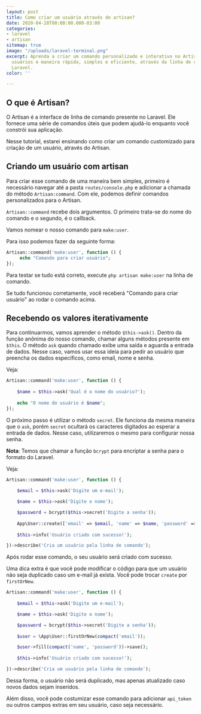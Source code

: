 ```yaml
---
layout: post
title: Como criar um usuário através do artisan?
date: 2020-04-28T00:00:00.000-03:00
categories:
- laravel
- artisan
sitemap: true
image: "/uploads/laravel-terminal.png"
excerpt: Aprenda a criar um comando personalizado e interativo no Artisan para criar
  usuários e maneira rápida, simples e eficiente, através da linha de comando, no
  Laravel.
color: ''

---
```

## O que é Artisan?

O Artisan é a interface de linha de comando presente no Laravel. Ele fornece uma série de comandos úteis que podem ajudá-lo enquanto você constrói sua aplicação. 

Nesse tutorial, estarei ensinando como criar um comando customizado para criação de um usuário, através do Artisan.

## Criando um usuário com artisan

Para criar esse comando de uma maneira bem simples, primeiro é necessário navegar até a pasta `routes/console.php` e adicionar a chamada do método `Artisan:command`. Com ele, podemos definir comandos personalizados para o Artisan. 

`Artisan::command` recebe dois argumentos. O primeiro trata-se do nome do comando e o segundo, é o callback.

Vamos nomear o nosso comando para `make:user`. 

Para isso podemos fazer da seguinte forma:

```php
Artisan::command('make:user', function () {
     echo "Comando para criar usuário";
});
```

Para testar se tudo está correto,  execute `php artisan make:user` na linha de comando.

Se tudo funcionou corretamente, você receberá "Comando para criar usuário" ao rodar o comando acima.

## Recebendo os valores iterativamente

Para continuarmos, vamos aprender o método `$this->ask()`. Dentro da função anônima do nosso comando, chamar alguns métodos presente em `$this`. O método `ask` quando chamado exibe uma saída e aguarda a entrada de dados. Nesse caso, vamos usar essa ideia para pedir ao usuário que preencha os dados específicos, como email, nome e senha.

Veja:

```php
Artisan::command('make:user', function () {
    
    $name = $this->ask('Qual é o nome do usuário?');
    
    echo "O nome do usuário é $name";
});
```

O próximo passo é utilizar o método `secret`. Ele funciona da mesma maneira que o `ask`, porém `secret` ocultará os caracteres digitados ao esperar a entrada de dados. Nesse caso, utilizaremos o mesmo para configurar nossa senha.

**Nota**: Temos que chamar a função `bcrypt` para encriptar a senha para o formato do Laravel.

Veja:

```php
Artisan::command('make:user', function () {
    
    $email = $this->ask('Digite um e-mail');

    $name = $this->ask('Digite o nome');

    $password = bcrypt($this->secret('Digite a senha'));
    
    App\User::create(['email' => $email, 'name' => $name, 'password' => $password]);
    
    $this->info('Usuário criado com sucesso!');

})->describe('Cria um usuário pela linha de comando');
```

Após rodar esse comando, o seu usuário será criado com sucesso.

Uma dica extra é que você pode modificar o código para que um usuário não seja duplicado caso um e-mail já exista. Você pode trocar `create` por `firstOrNew`.

```php
Artisan::command('make:user', function () {
    
    $email = $this->ask('Digite um e-mail');

    $name = $this->ask('Digite o nome');

    $password = bcrypt($this->secret('Digite a senha'));
    
    $user = \App\User::firstOrNew(compact('email'));

    $user->fill(compact('name', 'password'))->save();
    
    $this->info('Usuário criado com sucesso!');

})->describe('Cria um usuário pela linha de comando');
```

Dessa forma, o usuário não será duplicado, mas apenas atualizado caso novos dados sejam inseridos.

Além disso, você pode costumizar esse comando para adicionar `api_token` ou outros campos extras em seu usuário, caso seja necessário.